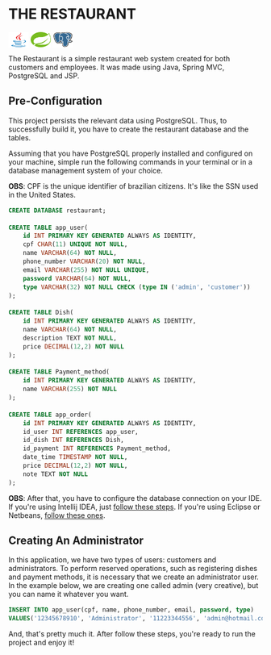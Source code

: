 # THE RESTAURANT

<div style="display: inline-block">
  <img align="center" alt="Java-Logo" height="30" width="40" src="https://raw.githubusercontent.com/devicons/devicon/master/icons/java/java-original.svg">
  <img align="center" alt="Spring-Logo" height="30" width="40" src="https://raw.githubusercontent.com/devicons/devicon/master/icons/spring/spring-original.svg">
  <img align="center" alt="Postgres-Logo" height="30" width="40" src="https://raw.githubusercontent.com/devicons/devicon/master/icons/postgresql/postgresql-original.svg">
</div><br>

The Restaurant is a simple restaurant web system created for both customers and employees. It was made using Java, Spring MVC, PostgreSQL and JSP.

## Pre-Configuration

This project persists the relevant data using PostgreSQL. Thus, to successfully build it, you have to create the restaurant database and the tables.

Assuming that you have PostgreSQL properly installed and configured on your machine, simple run the following commands in your terminal or in a database management system of your choice.

**OBS**: CPF is the unique identifier of brazilian citizens. It's like the SSN used in the United States.

```sql
CREATE DATABASE restaurant;

CREATE TABLE app_user(
	id INT PRIMARY KEY GENERATED ALWAYS AS IDENTITY, 
	cpf CHAR(11) UNIQUE NOT NULL, 
	name VARCHAR(64) NOT NULL, 
	phone_number VARCHAR(20) NOT NULL, 
	email VARCHAR(255) NOT NULL UNIQUE, 
	password VARCHAR(64) NOT NULL, 
	type VARCHAR(32) NOT NULL CHECK (type IN ('admin', 'customer'))
);

CREATE TABLE Dish(
	id INT PRIMARY KEY GENERATED ALWAYS AS IDENTITY, 
	name VARCHAR(64) NOT NULL, 
	description TEXT NOT NULL, 
	price DECIMAL(12,2) NOT NULL
);

CREATE TABLE Payment_method(
	id INT PRIMARY KEY GENERATED ALWAYS AS IDENTITY, 
	name VARCHAR(255) NOT NULL
);

CREATE TABLE app_order(
	id INT PRIMARY KEY GENERATED ALWAYS AS IDENTITY, 
	id_user INT REFERENCES app_user, 
	id_dish INT REFERENCES Dish, 
	id_payment INT REFERENCES Payment_method, 
	date_time TIMESTAMP NOT NULL, 
	price DECIMAL(12,2) NOT NULL, 
	note TEXT NOT NULL
);
``` 

**OBS**: After that, you have to configure the database connection on your IDE. If you're using Intellij IDEA, just [follow these steps](https://www.jetbrains.com/help/idea/configuring-database-connections.html). If you're using Eclipse or Netbeans, [follow these ones](https://www.enterprisedb.com/postgres-tutorials/how-connect-postgres-database-using-eclipse-and-netbeans).

## Creating An Administrator
In this application, we have two types of users: customers and administrators. To perform reserved operations, such as registering dishes and payment methods, it is necessary that we create an administrator user. In the example below, we are creating one called admin (very creative), but you can name it whatever you want.

```sql
INSERT INTO app_user(cpf, name, phone_number, email, password, type)  
VALUES('12345678910', 'Administrator', '11223344556', 'admin@hotmail.com', 'admin', 'admin');
```

And, that's pretty much it. After follow these steps, you're ready to run the project and enjoy it!

